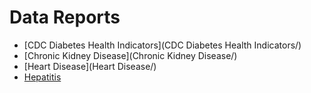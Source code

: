 # Data Reports

- [CDC Diabetes Health Indicators](CDC Diabetes Health Indicators/)
- [Chronic Kidney Disease](Chronic Kidney Disease/)
- [Heart Disease](Heart Disease/)
- [Hepatitis](Hepatitis/)
